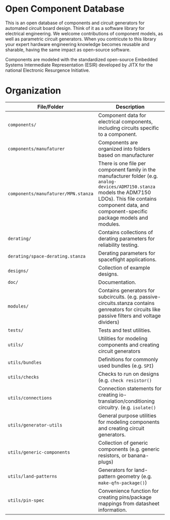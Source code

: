 # Open Component Database

This is an open database of components and circuit generators for automated circuit board design. Think of it as a software library for electrical engineering. We welcome contributions of component models, as well as parametric circuit generators. When you contricute to this library your expert hardware engineering knowledge becomes reusable and sharable, having the same impact as open-source software.

Components are modeled with the standardized open-source Embedded Systems Intermediate Representation (ESIR) developed by JITX for the national Electronic Resurgence Initiative.

# Organization
| File/Folder   | Description |
| ------------- |-------------|
| `components/`      | Component data for electrical components, including circuits specific to a component. |
| `components/manufaturer`   | Components are organized into folders based on manufacturer |
| `components/manufaturer/MPN.stanza`   | There is one file per component family in the manufacturer folder (e.g. `analog-devices/ADM7150.stanza` models the ADM7150 LDOs). This file contains component data, and component-specific package models and modules.|
| `derating/`      | Contains collections of derating parameters for reliability testing. |
| `derating/space-derating.stanza`      | Derating parameters for spaceflight applications. |
| `designs/`      | Collection of example designs. |
| `doc/`      | Documentation. |
| `modules/`      | Contains generators for subcircuits. (e.g. passive-circuits.stanza contains genreators for circuits like passive filters and voltage dividers) |
| `tests/`      | Tests and test utilities. |
| `utils/`      | Utilities for modeling components and creating circuit generators|
| `utils/bundles`      | Definitions for commonly used bundles (e.g. `SPI`) |
| `utils/checks`      | Checks to run on designs (e.g. `check resistor()`|
| `utils/connections`      | Connection statements for creating io-translation/conditioning circuitry. (e.g. `isolate()`|
| `utils/generator-utils`      | General purpose utilities for modeling components and creating circuit generators. |
| `utils/generic-components`      | Collection of generic components (e.g. generic resistors, or banana-plugs)|
| `utils/land-patterns`      | Generators for land-pattern geometry (e.g. `make-qfn-package()`)|
| `utils/pin-spec`      | Convenience function for creating pins/package mappings from datasheet information.|
